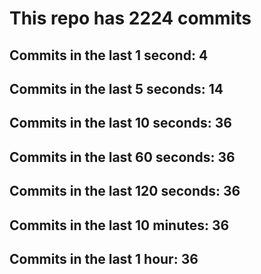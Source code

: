 # This repo has 2224 commits

## Commits in the last 1 second: 4
## Commits in the last 5 seconds: 14
## Commits in the last 10 seconds: 36
## Commits in the last 60 seconds: 36
## Commits in the last 120 seconds: 36
## Commits in the last 10 minutes: 36
## Commits in the last 1 hour: 36
